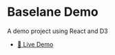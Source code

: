 # Baselane Demo

A demo project using React and D3

- [🚀 Live Demo](https://sid-baselane-demo.netlify.app/)
